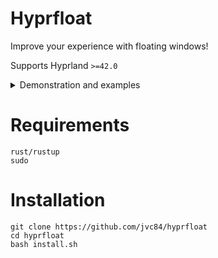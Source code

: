 # Hyprfloat

Improve your experience with floating windows!

Supports Hyprland `>=42.0`

 <details> 
  <summary>Demonstration and examples</summary>

# hfopen

https://github.com/user-attachments/assets/e70fcc55-a50f-483f-a1ec-5589ac08de68

`hyprland.conf`:
```
bind = Super Shift, Return, exec, hfopen -o -s 600x450 -p cursor kitty
bind = Super Shift, R, exec, hfopen -o -s 700x650 -p center "kitty ranger"
```

# hftogglefloating

https://github.com/user-attachments/assets/6816a7fa-ec8d-48fa-9fc5-b21af640e069

`hyprland.conf`:
```
bind = Super Shift, Space, exec, hftogglefloating -p center
bind = Super, Space, exec, hftogglefloating -d -p cursor
```

# hfresizeactive

`hyprland.conf`:
```
bind = Super Alt, Left , exec, hfresizeactive  -100   0    
bind = Super Alt, Down , exec, hfresizeactive   0     100     
bind = Super Alt, Up   , exec, hfresizeactive   0    -100    
bind = Super Alt, Right, exec, hfresizeactive   100   0     

```

# hfmovewindow

`hyprland.conf`:
```
bind = Super SHIFT, Left , exec, hfmovewindow l    
bind = Super SHIFT, Down , exec, hfmovewindow d   
bind = Super SHIFT, Up   , exec, hfmovewindow u   
bind = Super SHIFT, Right, exec, hfmovewindow r   
```

</details>


# Requirements
```
rust/rustup
sudo
```

# Installation
```
git clone https://github.com/jvc84/hyprfloat
cd hyprfloat
bash install.sh
```









